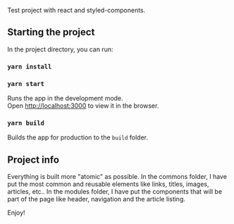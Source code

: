 Test project with react and styled-components.

## Starting the project

In the project directory, you can run:

### `yarn install`
### `yarn start`

Runs the app in the development mode.<br />
Open [http://localhost:3000](http://localhost:3000) to view it in the browser.


### `yarn build`

Builds the app for production to the `build` folder.


## Project info

Everything is built more "atomic" as possible.
In the commons folder, I have put the most common and reusable elements like links, titles, images, articles, etc..
In the modules folder, I have put the components that will be part of the page like header, navigation and the article listing.

Enjoy!

